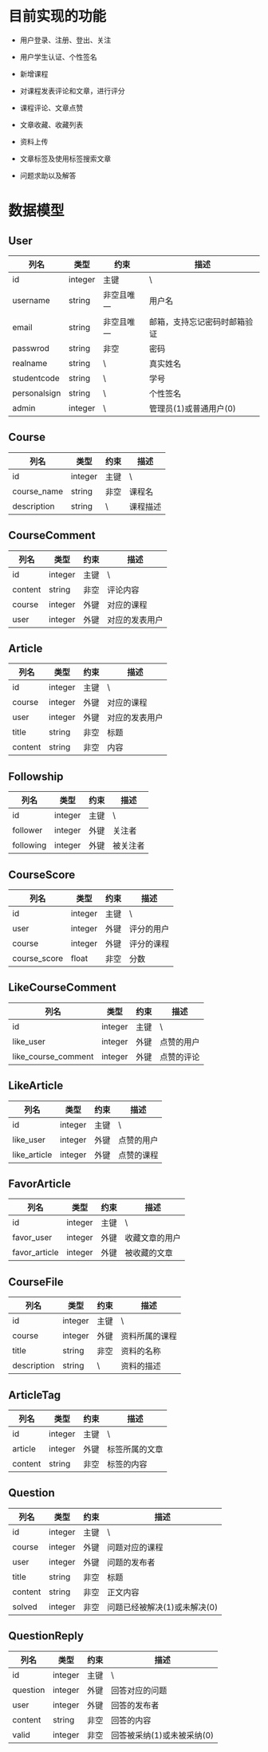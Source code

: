 # 目前实现的功能

- 用户登录、注册、登出、关注

- 用户学生认证、个性签名

- 新增课程

- 对课程发表评论和文章，进行评分

- 课程评论、文章点赞

- 文章收藏、收藏列表

- 资料上传

- 文章标签及使用标签搜索文章

- 问题求助以及解答

# 数据模型

## User

|列名|类型| 约束    | 描述            |
|-|-|-------|---------------|
|id|integer| 主键    | \             |
|username|string| 非空且唯一 | 用户名           |
|email|string| 非空且唯一 | 邮箱，支持忘记密码时邮箱验证 |
|passwrod|string| 非空    | 密码            |
|realname|string|\ | 真实姓名|
|studentcode|string|\ |学号|
|personalsign|string|\ |个性签名|
|admin|integer|\ |管理员(1)或普通用户(0)|

## Course

|列名|类型| 约束 | 描述 |
|-|-|----|---|
|id|integer| 主键 | \ |
|course_name|string| 非空  |课程名|
|description|string| \  |课程描述 |

## CourseComment

|列名|类型| 约束 | 描述   |
|-|-|----|------|
|id|integer| 主键 | \    |
|content|string| 非空  | 评论内容 |
|course|integer|外键|对应的课程|
|user|integer|外键|对应的发表用户|

## Article
|列名|类型| 约束 | 描述   |
|-|-|----|------|
|id|integer| 主键 | \    |
|course|integer|外键|对应的课程|
|user|integer|外键|对应的发表用户|
|title|string|非空|标题|
|content|string|非空|内容|

## Followship
|列名|类型| 约束 | 描述   |
|-|-|----|------|
|id|integer|主键|\ |
|follower|integer|外键|关注者|
|following|integer|外键|被关注者|

## CourseScore
|列名|类型| 约束 | 描述   |
|-|-|----|------|
|id|integer|主键|\ |
|user|integer|外键|评分的用户|
|course|integer|外键|评分的课程|
|course_score|float|非空|分数|

## LikeCourseComment
|列名|类型| 约束 | 描述   |
|-|-|----|------|
|id|integer|主键|\ |
|like_user|integer|外键|点赞的用户|
|like_course_comment|integer|外键|点赞的评论|

## LikeArticle
|列名|类型| 约束 | 描述   |
|-|-|----|------|
|id|integer|主键|\ |
|like_user|integer|外键|点赞的用户|
|like_article|integer|外键|点赞的课程|

## FavorArticle
|列名|类型| 约束 | 描述   |
|-|-|----|------|
|id|integer|主键|\ |
|favor_user|integer|外键|收藏文章的用户|
|favor_article|integer|外键|被收藏的文章|

## CourseFile
|列名|类型| 约束 | 描述   |
|-|-|----|------|
|id|integer|主键|\ |
|course|integer|外键|资料所属的课程|
|title|string|非空|资料的名称|
|description|string|\ | 资料的描述|

## ArticleTag
|列名|类型| 约束 | 描述   |
|-|-|----|------|
|id|integer|主键|\ |
|article|integer|外键|标签所属的文章|
|content|string|非空|标签的内容|

## Question
|列名|类型| 约束 | 描述   |
|-|-|----|------|
|id|integer|主键|\ |
|course|integer|外键|问题对应的课程|
|user|integer|外键|问题的发布者|
|title|string|非空|标题|
|content|string|非空|正文内容|
|solved|integer|非空|问题已经被解决(1)或未解决(0)|

## QuestionReply
|列名|类型| 约束 | 描述   |
|-|-|----|------|
|id|integer|主键|\ |
|question|integer|外键|回答对应的问题|
|user|integer|外键|回答的发布者|
|content|string|非空|回答的内容|
|valid|integer|非空|回答被采纳(1)或未被采纳(0)|
